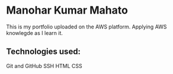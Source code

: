 # Manohar Kumar Mahato
This is my portfolio uploaded on the AWS platform.
Applying AWS knowlegde as I learn it.

## Technologies used:
Git and GitHub
SSH
HTML
CSS
